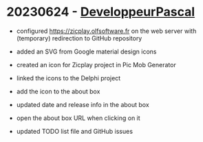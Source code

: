 # 20230624 - [DeveloppeurPascal](https://github.com/DeveloppeurPascal)

* configured https://zicplay.olfsoftware.fr on the web server with (temporary) redirection to GitHub repository
* added an SVG from Google material design icons
* created an icon for Zicplay project in Pic Mob Generator
* linked the icons to the Delphi project
* add the icon to the about box
* updated date and release info in the about box
* open the about box URL when clicking on it

* updated TODO list file and GitHub issues
